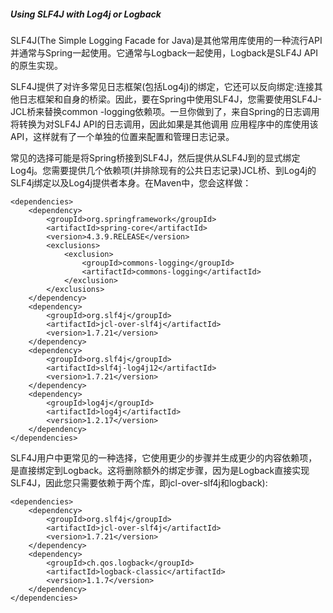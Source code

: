 ##### Using SLF4J with Log4j or Logback

SLF4J(The Simple Logging Facade for Java)是其他常用库使用的一种流行API
并通常与Spring一起使用。它通常与Logback一起使用，Logback是SLF4J API的原生实现。

SLF4J提供了对许多常见日志框架(包括Log4j)的绑定，它还可以反向绑定:连接其他日志框架和自身的桥梁。因此，要在Spring中使用SLF4J，您需要使用SLF4J-JCL桥来替换common -logging依赖项。一旦你做到了，来自Spring的日志调用将转换为对SLF4J API的日志调用，因此如果是其他调用
应用程序中的库使用该API，这样就有了一个单独的位置来配置和管理日志记录。

常见的选择可能是将Spring桥接到SLF4J，然后提供从SLF4J到的显式绑定Log4j。您需要提供几个依赖项(并排除现有的公共日志记录)JCL桥、到Log4j的SLF4j绑定以及Log4j提供者本身。在Maven中，您会这样做：
```
<dependencies>
    <dependency>
        <groupId>org.springframework</groupId>
        <artifactId>spring-core</artifactId>
        <version>4.3.9.RELEASE</version>
        <exclusions>
            <exclusion>
                <groupId>commons-logging</groupId>
                <artifactId>commons-logging</artifactId>
            </exclusion>
        </exclusions>
    </dependency>
    <dependency>
        <groupId>org.slf4j</groupId>
        <artifactId>jcl-over-slf4j</artifactId>
        <version>1.7.21</version>
    </dependency>
    <dependency>
        <groupId>org.slf4j</groupId>
        <artifactId>slf4j-log4j12</artifactId>
        <version>1.7.21</version>
    </dependency>
    <dependency>
        <groupId>log4j</groupId>
        <artifactId>log4j</artifactId>
        <version>1.2.17</version>
    </dependency>
</dependencies>
```

SLF4J用户中更常见的一种选择，它使用更少的步骤并生成更少的内容依赖项，是直接绑定到Logback。这将删除额外的绑定步骤，因为是Logback直接实现SLF4J，因此您只需要依赖于两个库，即jcl-over-slf4j和logback):

```
<dependencies>
    <dependency>
        <groupId>org.slf4j</groupId>
        <artifactId>jcl-over-slf4j</artifactId>
        <version>1.7.21</version>
    </dependency>
    <dependency>
        <groupId>ch.qos.logback</groupId>
        <artifactId>logback-classic</artifactId>
        <version>1.1.7</version>
    </dependency>
</dependencies>
```

